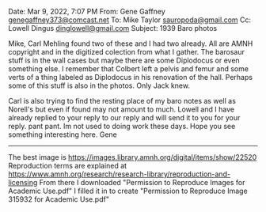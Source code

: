 Date: Mar 9, 2022, 7:07 PM
From: Gene Gaffney <genegaffney373@comcast.net>
To: Mike Taylor <sauropoda@gmail.com>
Cc: Lowell Dingus <dinglowell@gmail.com>
Subject: 1939 Baro photos

Mike, Carl Mehling found two of these and I had two already. All are AMNH copyright and in the digitized colection from what I gather. The barosaur stuff is in the wall cases but maybe there are some Diplodocus or even something else. I remember that Colbert left a pelvis and femur and some verts of a thing labeled as Diplodocus in his renovation of the hall. Perhaps some of this stuff is also in the photos. Only Jack knew.

Carl is also trying to find the resting place of my baro notes as well as Norell's but even if found may not amount to much.  Lowell and I have already replied to your reply to our reply and will send it to you for your reply. pant pant. Im not used to doing work these days. Hope you see something interesting here.   Gene



---

The best image is https://images.library.amnh.org/digital/items/show/22520
Reproduction terms are explained at https://www.amnh.org/research/research-library/reproduction-and-licensing
From there I downloaded "Permission to Reproduce Images for Academic Use.pdf"
I filled it in to create "Permission to Reproduce Image 315932 for Academic Use.pdf"
